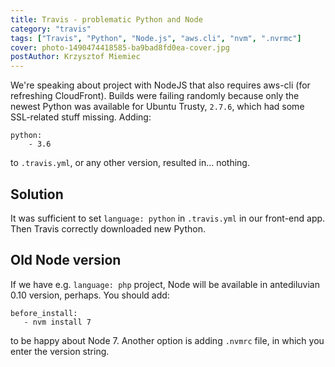 ```yaml
---
title: Travis - problematic Python and Node
category: "travis"
tags: ["Travis", "Python", "Node.js", "aws.cli", "nvm", ".nvrmc"]
cover: photo-1490474418585-ba9bad8fd0ea-cover.jpg
postAuthor: Krzysztof Miemiec
---
```


We're speaking about project with NodeJS that also requires aws-cli (for refreshing CloudFront).
Builds were failing randomly because only the newest Python was available for Ubuntu Trusty,
`2.7.6`, which had some SSL-related stuff missing. Adding:
```
python:
    - 3.6
```
to `.travis.yml`, or any other version, resulted in... nothing.

## Solution

It was sufficient to set `language: python` in `.travis.yml` in our front-end app.
Then Travis correctly downloaded new Python.

## Old Node version

If we have e.g. `language: php` project, Node will be available in antediluvian 0.10 version,
perhaps. You should add:
```
before_install:
   - nvm install 7
```
to be happy about Node 7. Another option is adding `.nvmrc` file, in which you enter the
version string.
